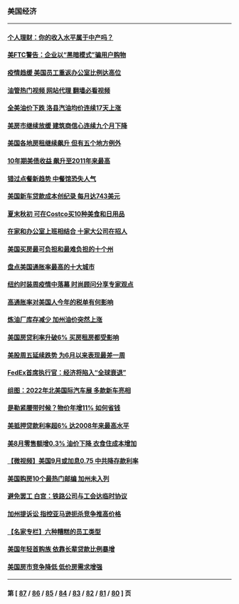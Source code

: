 ### 美国经济
---
#### [个人理财：你的收入水平属于中产吗？](../../pages/ncid1078158/n13828955.md?09210045) 
#### [美FTC警告：企业以“黑暗模式”骗用户购物](../../pages/ncid1078158/n13828597.md?09210045) 
#### [疫情趋缓 美国员工重返办公室比例达高位](../../pages/ncid1078158/n13828548.md?09210045) 
#### [油管热门视频 网站代理 翻墙必看视频](http://209.222.30.114:81/youtube.html?09210045)
#### [全美油价下跌 洛县汽油均价连续17天上涨](../../pages/ncid1078158/n13828585.md?09210045) 
#### [美房市继续放缓 建筑商信心连续九个月下降](../../pages/ncid1078158/n13828456.md?09210045) 
#### [美国各地房租继续飙升 但有五个地方例外](../../pages/ncid1078158/n13828487.md?09210045) 
#### [10年期美债收益 飙升至2011年来最高](../../pages/ncid1078158/n13828540.md?09210045) 
#### [错过点餐新趋势 中餐馆恐失人气](../../pages/ncid1078158/n13828552.md?09210045) 
#### [美国新车贷款成本创纪录 每月达743美元](../../pages/ncid1078158/n13827951.md?09210045) 
#### [夏末秋初 可在Costco买10种美食和日用品](../../pages/ncid1078158/n13822910.md?09210045) 
#### [在家和办公室上班相结合 十家大公司在招人](../../pages/ncid1078158/n13826252.md?09210045) 
#### [美国买房最可负担和最难负担的十个州](../../pages/ncid1078158/n13826858.md?09210045) 
#### [盘点美国通胀率最高的十大城市](../../pages/ncid1078158/n13827386.md?09210045) 
#### [纽约时装周疫情中落幕 时尚顾问分享专家观点](../../pages/ncid1078158/n13827034.md?09210045) 
#### [高通胀率对美国人今年的税单有何影响](../../pages/ncid1078158/n13826890.md?09210045) 
#### [炼油厂库存减少 加州油价突然上涨](../../pages/ncid1078158/n13826948.md?09210045) 
#### [美国房贷利率升破6% 买房租房都受影响](../../pages/ncid1078158/n13826942.md?09210045) 
#### [美股周五延续跌势 为6月以来表现最差一周](../../pages/ncid1078158/n13826880.md?09210045) 
#### [FedEx首席执行官：经济将陷入“全球衰退”](../../pages/ncid1078158/n13826861.md?09210045) 
#### [组图：2022年北美国际汽车展 多款新车亮相](../../pages/ncid1078158/n13826448.md?09210045) 
#### [是勒紧腰带时候？物价年增11% 如何省钱](../../pages/ncid1078158/n13826061.md?09210045) 
#### [美抵押贷款利率超6% 达2008年来最高水平](../../pages/ncid1078158/n13825940.md?09210045) 
#### [美8月零售额增0.3% 油价下降 衣食住成本增加](../../pages/ncid1078158/n13825831.md?09210045) 
#### [【微视频】美国9月或加息0.75 中共降存款利率](../../pages/ncid1078158/n13825209.md?09210045) 
#### [美国购房10个最热门邮编 加州未入列](../../pages/ncid1078158/n13825813.md?09210045) 
#### [避免罢工 白宫：铁路公司与工会达临时协议](../../pages/ncid1078158/n13825694.md?09210045) 
#### [加州提诉讼 指控亚马逊扼杀竞争推高价格](../../pages/ncid1078158/n13825186.md?09210045) 
#### [【名家专栏】六种糟糕的员工类型](../../pages/ncid1078158/n13824975.md?09210045) 
#### [美国年轻首购族 依靠长辈贷款比例暴增](../../pages/ncid1078158/n13824734.md?09210045) 
#### [美国房市竞争降低 低价房需求增强](../../pages/ncid1078158/n13824698.md?09210045) 

---
#### 第 [ [87](./87.md?09210045) / [86](./86.md?09210045) / [85](./85.md?09210045) / [84](./84.md?09210045) / [83](./83.md?09210045) / [82](./82.md?09210045) / [81](./81.md?09210045) / [80](./80.md?09210045) ] 页
